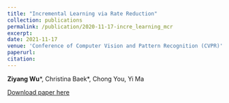 ```yaml
---
title: "Incremental Learning via Rate Reduction"
collection: publications
permalink: /publication/2020-11-17-incre_learning_mcr
excerpt: 
date: 2021-11-17
venue: 'Conference of Computer Vision and Pattern Recognition (CVPR)'
paperurl: 
citation: 
---
```

**Ziyang Wu**\*, Christina Baek\*, Chong You, Yi Ma

[Download paper here](https://arxiv.org/pdf/2011.14593.pdf)
